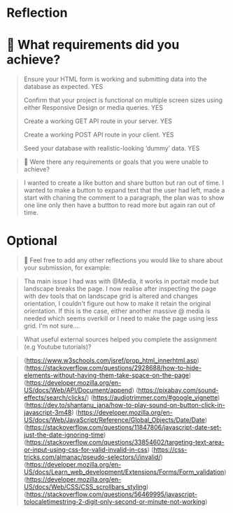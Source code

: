 # Reflection

# 🎯 What requirements did you achieve?

> Ensure your HTML form is working and submitting data into the database as expected. YES
> 
> Confirm that your project is functional on multiple screen sizes using either Responsive Design or media queries. YES
> 
> Create a working GET API route in your server. YES
> 
> Create a working POST API route in your client. YES
> 
> Seed your database with realistic-looking ‘dummy’ data. YES

> 🎯 Were there any requirements or goals that you were unable to achieve?

> I wanted to create a like button and share button but ran out of time.
> I wanted to make a button to expand text that the user had left, made a start with chaning the comment to a paragraph, the plan was to show one line only then have a buttton to read more but again ran out of time.

# Optional

> 🏹 Feel free to add any other reflections you would like to share about your submission, for example:

> Tha main issue I had was with @Media, it works in portait mode but landscape breaks the page. I now realise after inspecting the page with dev tools that on landscape grid is altered and changes orientation, I couldn't figure out how to make it retain the original orientation. If this is the case, either another massive @ media is needed which seems overkill or I need to make the page using less grid. I'm not sure....

> What useful external sources helped you complete the assignment (e.g Youtube tutorials)?

> (https://www.w3schools.com/jsref/prop_html_innerhtml.asp)
> (https://stackoverflow.com/questions/2928688/how-to-hide-elements-without-having-them-take-space-on-the-page)
> (https://developer.mozilla.org/en-US/docs/Web/API/Document/append)
> (https://pixabay.com/sound-effects/search/clicks/)
> (https://audiotrimmer.com/#google_vignette)
> (https://dev.to/shantanu_jana/how-to-play-sound-on-button-click-in-javascript-3m48)
> (https://developer.mozilla.org/en-US/docs/Web/JavaScript/Reference/Global_Objects/Date/Date)
> (https://stackoverflow.com/questions/11847806/javascript-date-set-just-the-date-ignoring-time)
> (https://stackoverflow.com/questions/33854602/targeting-text-area-or-input-using-css-for-valid-invalid-in-css)
> (https://css-tricks.com/almanac/pseudo-selectors/i/invalid/)
> (https://developer.mozilla.org/en-US/docs/Learn_web_development/Extensions/Forms/Form_validation)
> (https://developer.mozilla.org/en-US/docs/Web/CSS/CSS_scrollbars_styling)
> (https://stackoverflow.com/questions/56469995/javascript-tolocaletimestring-2-digit-only-second-or-minute-not-working)
